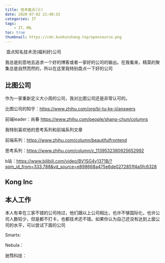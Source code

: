 ```yaml
---
title: 技术盘点(三)
date: 2020-07-02 21:40:33
categories: IT
tags:
    - IT，RN，
toc: true
thumbnail: https://cdn.kunkunzhang.top/opensource.png
---
```


​	盘点知名技术流(福利好)公司

​	我总是刻意地去追求一个好的博客或者一家好的公司的输出。在我看来，精英的聚集总是自然而然的，所以在这里我特别盘点一下好的公司

<!--more-->

## 比图公司

作为一家重新定义大小周的公司，我对比图公司还是非常认可的。

比图公司的知乎：https://www.zhihu.com/org/bi-tu-ke-ji/answers

前端leader：尚春 https://www.zhihu.com/people/shang-chun/columns

我特别喜欢他的思考系列和前端系列文章

前端系列：https://www.zhihu.com/column/beautifulfrontend

思考系列：https://www.zhihu.com/column/c_1139532380925652992

b站：https://www.bilibili.com/video/BV1SG4y1371B/?spm_id_from=333.788&vd_source=e898668a475e6de0272851f4a5fc6328

## Kong Inc



## 本人工作

本人有幸在三家不错的公司待过，他们跟以上公司相比，也许不够国际化，也许公司人数较少，但是都不打卡，也都技术还不错。如果你认为自己还没有达到上面公司的水平，可以尝试下面的公司

Smartx:

Nebula： 

驰骛科技：

